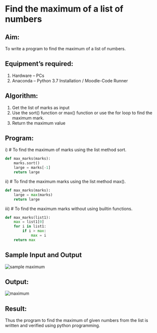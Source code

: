 # Find the maximum of a list of numbers
## Aim:
To write a program to find the maximum of a list of numbers.
## Equipment’s required:
1.	Hardware – PCs
2.	Anaconda – Python 3.7 Installation / Moodle-Code Runner
## Algorithm:
1.	Get the list of marks as input
2.	Use the sort() function or max() function or use the for loop to find the maximum mark.
3.	Return the maximum value
## Program:

i)	# To find the maximum of marks using the list method sort.
```Python
def max_marks(marks):
    marks.sort()
    large = marks[-1]
    return large
```

ii)	# To find the maximum marks using the list method max().
```Python
def max_marks(marks):
    large = max(marks)
    return large
```

iii) # To find the maximum marks without using builtin functions.
```Python
def max_marks(list1):
    max = list1[0]
    for i in list1:
        if i > max:
            max = i
    return max
```
## Sample Input and Output
![sample maximum](https://user-images.githubusercontent.com/121490523/215383520-db10c7d6-2bc8-4b7c-b553-5b2bc58b2782.png)


## Output:
![maximum](https://user-images.githubusercontent.com/121490523/215383558-754673e1-6e32-4efa-bdb8-fc432ddd08e7.png)

## Result:
Thus the program to find the maximum of given numbers from the list is written and verified using python programming.
